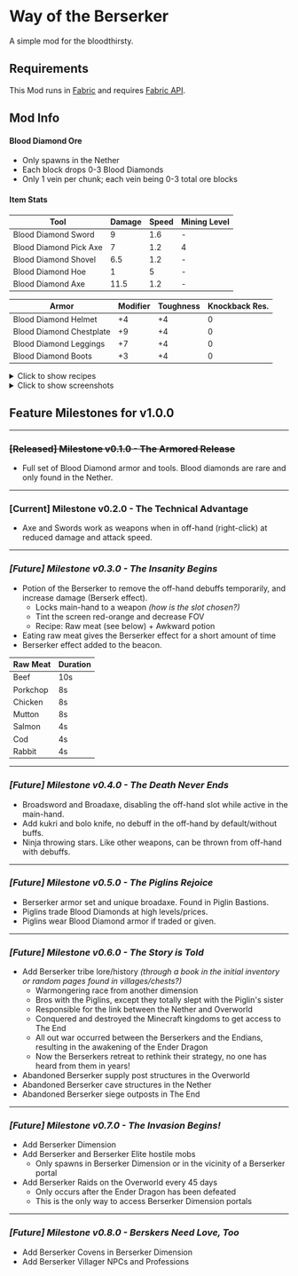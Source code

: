 # Way of the Berserker

A simple mod for the bloodthirsty.

## Requirements

This Mod runs in [Fabric](https://fabricmc.net) and requires [Fabric API](https://www.curseforge.com/minecraft/mc-mods/fabric-api).

## Mod Info

#### Blood Diamond Ore
* Only spawns in the Nether
* Each block drops 0-3 Blood Diamonds
* Only 1 vein per chunk; each vein being 0-3 total ore blocks

#### Item Stats

| Tool                   | Damage | Speed | Mining Level |
|------------------------|--------|-------|--------------|
| Blood Diamond Sword    | 9      | 1.6   | -            |
| Blood Diamond Pick Axe | 7      | 1.2   | 4            |
| Blood Diamond Shovel   | 6.5    | 1.2   | -            |
| Blood Diamond Hoe      | 1      | 5     | -            |
| Blood Diamond Axe      | 11.5   | 1.2   | -            |

| Armor                    | Modifier | Toughness | Knockback Res. |
|--------------------------|----------|-----------|----------------|
| Blood Diamond Helmet     | +4       | +4        | 0              |
| Blood Diamond Chestplate | +9       | +4        | 0              |
| Blood Diamond Leggings   | +7       | +4        | 0              |
| Blood Diamond Boots      | +3       | +4        | 0              |

<details>
<summary>Click to show recipes</summary>

| Item                     | Recipe                                   |
|--------------------------|------------------------------------------|
| Blood Diamond Helmet     | ![Helmet](img/recipe_helmet.png)         |
| Blood Diamond Chestplate | ![Chestplate](img/recipe_chestplate.png) |
| Blood Diamond Leggings   | ![Leggings](img/recipe_leggings.png)     |
| Blood Diamond Boots      | ![Boots](img/recipe_boots.png)           |
| Blood Diamond Sword      | ![Sword](img/recipe_sword.png)           |
| Blood Diamond Pick Axe   | ![Pick Axe](img/recipe_pickaxe.png)      |
| Blood Diamond Axe        | ![Axe](img/recipe_axe.png)               |
| Blood Diamond Shovel     | ![Shovel](img/recipe_shovel.png)         |
| Blood Diamond Hoe        | ![Hoe](img/recipe_hoe.png)               |
| Blood Diamond Block      | ![Block](img/recipe_block.png)           |

</details>

<details>
<summary>Click to show screenshots</summary>

![Items and Armor](img/showcase.png)

![Horse Armor](img/horse_armor.png)

</details>

## Feature Milestones for v1.0.0

---

### ~~[Released] Milestone v0.1.0 - The Armored Release~~
* Full set of Blood Diamond armor and tools. Blood diamonds are rare and only found in the Nether.

---

### **[Current] Milestone v0.2.0 - The Technical Advantage**
* Axe and Swords work as weapons when in off-hand (right-click) at reduced damage and attack speed.

---

### _[Future] Milestone v0.3.0 - The Insanity Begins_
* Potion of the Berserker to remove the off-hand debuffs temporarily, and increase damage (Berserk effect).
  * Locks main-hand to a weapon _(how is the slot chosen?)_
  * Tint the screen red-orange and decrease FOV
  * Recipe: Raw meat (see below) + Awkward potion
* Eating raw meat gives the Berserker effect for a short amount of time
* Berserker effect added to the beacon.

| Raw Meat | Duration |
|----------|----------|
| Beef     | 10s      |
| Porkchop | 8s       |
| Chicken  | 8s       |
| Mutton   | 8s       |
| Salmon   | 4s       |
| Cod      | 4s       |
| Rabbit   | 4s       |

---

### _[Future] Milestone v0.4.0 - The Death Never Ends_
* Broadsword and Broadaxe, disabling the off-hand slot while active in the main-hand.
* Add kukri and bolo knife, no debuff in the off-hand by default/without buffs.
* Ninja throwing stars. Like other weapons, can be thrown from off-hand with debuffs.

---

### _[Future] Milestone v0.5.0 - The Piglins Rejoice_
* Berserker armor set and unique broadaxe. Found in Piglin Bastions.
* Piglins trade Blood Diamonds at high levels/prices.
* Piglins wear Blood Diamond armor if traded or given.

---

### _[Future] Milestone v0.6.0 - The Story is Told_
* Add Berserker tribe lore/history _(through a book in the initial inventory or random pages found in villages/chests?)_
  * Warmongering race from another dimension
  * Bros with the Piglins, except they totally slept with the Piglin's sister
  * Responsible for the link between the Nether and Overworld
  * Conquered and destroyed the Minecraft kingdoms to get access to The End
  * All out war occurred between the Berserkers and the Endians, resulting in the awakening of the Ender Dragon
  * Now the Berserkers retreat to rethink their strategy, no one has heard from them in years!
* Abandoned Berserker supply post structures in the Overworld
* Abandoned Berserker cave structures in the Nether
* Abandoned Berserker siege outposts in The End

---

### _[Future] Milestone v0.7.0 - The Invasion Begins!_
* Add Berserker Dimension
* Add Berserker and Berserker Elite hostile mobs
  * Only spawns in Berserker Dimension or in the vicinity of a Berserker portal
* Add Berserker Raids on the Overworld every 45 days
  * Only occurs after the Ender Dragon has been defeated
  * This is the only way to access Berserker Dimension portals

---

### _[Future] Milestone v0.8.0 - Berskers Need Love, Too_
* Add Berserker Covens in Berserker Dimension
* Add Berserker Villager NPCs and Professions

